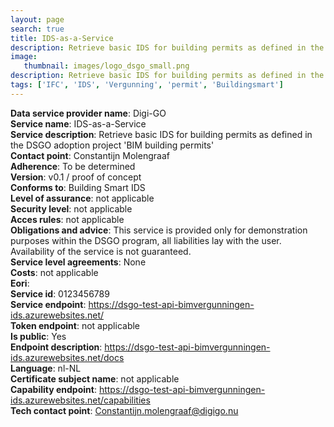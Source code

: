 ```yaml
---
layout: page
search: true
title: IDS-as-a-Service
description: Retrieve basic IDS for building permits as defined in the DSGO adoption project 'BIM building permits'
image:
   thumbnail: images/logo_dsgo_small.png
description: Retrieve basic IDS for building permits as defined in the DSGO adoption project 'BIM building permits'
tags: ['IFC', 'IDS', 'Vergunning', 'permit', 'Buildingsmart']
---
```


<b>Data service provider name</b>: Digi-GO  
<b>Service name</b>: IDS-as-a-Service  
<b>Service description</b>: Retrieve basic IDS for building permits as defined in the DSGO adoption project 'BIM building permits'  
<b>Contact point</b>: Constantijn Molengraaf  
<b>Adherence</b>: To be determined  
<b>Version</b>: v0.1 / proof of concept  
<b>Conforms to</b>: Building Smart IDS  
<b>Level of assurance</b>: not applicable  
<b>Security level</b>: not applicable  
<b>Acces rules</b>: not applicable  
<b>Obligations and advice</b>: This service is provided only for demonstration purposes within the DSGO program, all liabilities lay with the user. Availability of the service is not guaranteed.  
<b>Service level agreements</b>: None  
<b>Costs</b>: not applicable  
<b>Eori</b>:   
<b>Service id</b>: 0123456789  
<b>Service endpoint</b>: https://dsgo-test-api-bimvergunningen-ids.azurewebsites.net/  
<b>Token endpoint</b>: not applicable  
<b>Is public</b>: Yes  
<b>Endpoint description</b>: https://dsgo-test-api-bimvergunningen-ids.azurewebsites.net/docs  
<b>Language</b>: nl-NL  
<b>Certificate subject name</b>: not applicable  
<b>Capability endpoint</b>: https://dsgo-test-api-bimvergunningen-ids.azurewebsites.net/capabilities  
<b>Tech contact point</b>: Constantijn.molengraaf@digigo.nu  
